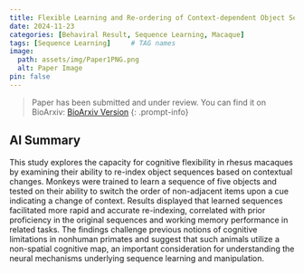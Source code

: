 ```yaml
---
title: Flexible Learning and Re-ordering of Context-dependent Object Sequences in Nonhuman Primates
date: 2024-11-23
categories: [Behaviral Result, Sequence Learning, Macaque]
tags: [Sequence Learning]     # TAG names 
image:
  path: assets/img/Paper1PNG.png
  alt: Paper Image
pin: false
---
```


> Paper has been submitted and under review. You can find it on BioArxiv: [BioArxiv Version](https://www.biorxiv.org/content/10.1101/2024.11.24.625056v1)
{: .prompt-info}

## AI Summary

This study explores the capacity for cognitive flexibility in rhesus macaques by examining their ability to re-index object sequences based on contextual changes. Monkeys were trained to learn a sequence of five objects and tested on their ability to switch the order of non-adjacent items upon a cue indicating a change of context. Results displayed that learned sequences facilitated more rapid and accurate re-indexing, correlated with prior proficiency in the original sequences and working memory performance in related tasks. The findings challenge previous notions of cognitive limitations in nonhuman primates and suggest that such animals utilize a non-spatial cognitive map, an important consideration for understanding the neural mechanisms underlying sequence learning and manipulation.
